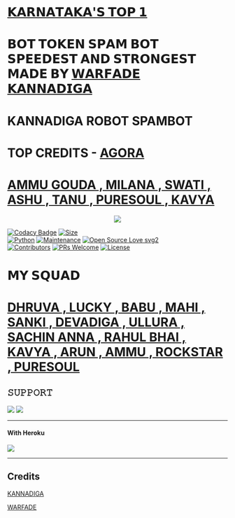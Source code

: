# [𝗞𝗔𝗥𝗡𝗔𝗧𝗔𝗞𝗔'𝗦 𝗧𝗢𝗣 𝟭](https://t.me/NAAN_1_KANNADIGA) <br>
# 𝗕𝗢𝗧 𝗧𝗢𝗞𝗘𝗡 𝗦𝗣𝗔𝗠 𝗕𝗢𝗧 𝗦𝗣𝗘𝗘𝗗𝗘𝗦𝗧 𝗔𝗡𝗗 𝗦𝗧𝗥𝗢𝗡𝗚𝗘𝗦𝗧 𝗠𝗔𝗗𝗘 𝗕𝗬 [𝗪𝗔𝗥𝗙𝗔𝗗𝗘 𝗞𝗔𝗡𝗡𝗔𝗗𝗜𝗚𝗔](https://t.me/WarFade)
# KANNADIGA ROBOT SPAMBOT
# TOP CREDITS - [AGORA](https://t.me/AGORABOTS_INFO)
# [AMMU GOUDA , MILANA , SWATI , ASHU , TANU , PURESOUL , KAVYA](https://t.me/PARAMA_SUNDARI)
<p align="center">
  <img src="https://telegra.ph/file/d336651ca60a7a122f524.jpg">
</p>


[![Codacy Badge](https://api.codacy.com/project/badge/Grade/f7c51539e67b483bb8d7749acca51d3a)](https://app.codacy.com/gh/MR-KANNADIGA/ROBOTSPAM?utm_source=github.com&utm_medium=referral&utm_content=MR-KANNADIGA/ROBOTSPAM&utm_campaign=Badge_Grade_Settings)
[![Size](https://img.shields.io/github/repo-size/sameerpanthi/deadly-spam-bot?style=flat-square&color=green)](https://github.com/MR-KANNADIGA/ROBOTSPAM/)   
[![Python](https://img.shields.io/badge/Python-v3.9-blue)](https://www.python.org/)
[![Maintenance](https://img.shields.io/badge/Maintained%3F-yes-green.svg)](https://github.com/MR-KANNADIGA/ROBOTSPAM/graphs/commit-activity)
[![Open Source Love svg2](https://badges.frapsoft.com/os/v2/open-source.svg?v=103)](https://github.com/MR-KANNADIGA/ROBOTSPAM)   
[![Contributors](https://img.shields.io/github/contributors/MR-KANNADIGA/ROBOTSPAM?style=flat-square&color=green)](https://github.com/MR-KANNADIGA/ROBOTSPAM/graphs/contributors)
[![PRs Welcome](https://img.shields.io/badge/PRs-welcome-brightgreen.svg?style=flat-square)](https://makeapullrequest.com)
[![License](https://img.shields.io/badge/License-AGPL-blue)](https://github.com/MR-KANNADIGA/ROBOTSPAM/blob/main/LICENSE)

# 𝗠𝗬 𝗦𝗤𝗨𝗔𝗗
# [DHRUVA , LUCKY , BABU , MAHI , SANKI , DEVADIGA , ULLURA , SACHIN ANNA , RAHUL BHAI , KAVYA , ARUN , AMMU , ROCKSTAR , PURESOUL](https://t.me/DANGEROUSKANNADIGA)


## 𝚂𝚄𝙿𝙿𝙾𝚁𝚃 
                          
<a href="https://t.me/NAAN_1_KANNADIGA"><img src="https://img.shields.io/badge/Join-SUPPORT%20GROUP-red.svg?logo=Telegram"></a>
<a href="https://t.me/KANNADIGA_BOTS"><img src="https://img.shields.io/badge/Join-SUPPORT%20CHANNEL-red.svg?logo=Telegram"></a>

-------------------------------------------------

#### With Heroku

<a href="https://www.heroku.com/deploy?template=https://github.com/MR-KANNADIGA/ROBOTSPAM">
  <img src="https://www.herokucdn.com/deploy/button.svg">
</a>


-------------------------------------------------

## Credits 


[KANNADIGA](https://t.me/MR_PROFESSOR_AGORA)<p>
[WARFADE](https://t.me/WarFade)

